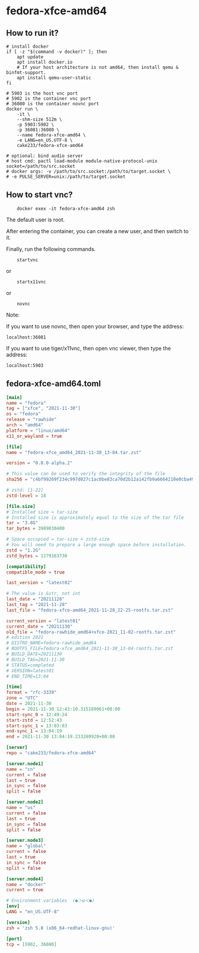 # fedora-xfce-amd64

## How to run it?

```shell
# install docker
if [ -z "$(command -v docker)" ]; then
    apt update
    apt install docker.io
    # If your host architecture is not amd64, then install qemu & binfmt-support.
    apt install qemu-user-static
fi

# 5903 is the host vnc port
# 5902 is the container vnc port
# 36080 is the container novnc port
docker run \
    -it \
    --shm-size 512m \
    -p 5903:5902 \
    -p 36081:36080 \
    --name fedora-xfce-amd64 \
    -e LANG=en_US.UTF-8 \
    cake233/fedora-xfce-amd64

# optional: bind audio server
# host cmd: pactl load-module module-native-protocol-unix socket=/path/to/src.socket
# docker args: -v /path/to/src.socket:/path/to/target.socket \
# -e PULSE_SERVER=unix:/path/to/target.socket

```

## How to start vnc?

```shell
    docker exex -it fedora-xfce-amd64 zsh
```

The default user is root.

After entering the container, you can create a new user, and then switch to it.

Finally, run the following commands.

```shell
    startvnc
```

or

```shell
    startx11vnc
```

or

```shell
    novnc
```

Note:

If you want to use novnc, then open your browser, and type the address:

```
localhost:36081
```

If you want to use tiger/x11vnc, then open vnc viewer, then type the address:

```
localhost:5903
```

## fedora-xfce-amd64.toml

```toml
[main]
name = "fedora"
tag = ["xfce", "2021-11-30"]
os = "fedora"
release = "rawhide"
arch = "amd64"
platform = "linux/amd64"
x11_or_wayland = true

[file]
name = "fedora-xfce_amd64_2021-11-30_13-04.tar.zst"

version = "0.0.0-alpha.2"

# This value can be used to verify the integrity of the file
sha256 = "c4bf99269f234c997d027c1ac0be83ca70d2b12a142fb9a6664210e0cba49288"

# zstd: [1-22]
zstd-level = 18

[file.size]
# Installed size ≈ tar-size
# Installed size is approximately equal to the size of the tar file
tar = "3.8G"
tar_bytes = 3989030400

# Space occupied ≈ tar-size + zstd-size
# You will need to prepare a large enough space before installation.
zstd = "1.2G"
zstd_bytes = 1279163730

[compatibility]
compatible_mode = true

last_version = "latest02"

# The value is &str, not int
last_date = "20211128"
last_tag = "2021-11-28"
last_file = "fedora-xfce-amd64_2021-11-28_22-25-rootfs.tar.zst"

current_version = "latest01"
current_date = "20211130"
old_file = "fedora-rawhide_amd64+xfce-2021_11-02-rootfs.tar.zst"
# edition 2021
# DISTRO_NAME=fedora-rawhide_amd64
# ROOTFS_FILE=fedora-xfce_amd64_2021-11-30_13-04-rootfs.tar.zst
# BUILD_DATE=20211130
# BUILD_TAG=2021-11-30
# STATUS=completed
# VERSION=latest01
# END_TIME=13:04

[time]
format = "rfc-3339"
zone = "UTC"
date = 2021-11-30
begin = 2021-11-30 12:43:10.315189061+00:00
start-sync_0 = 12:49:24
start-zstd = 12:52:43
start-sync_1 = 13:03:03
end-sync_1 = 13:04:19
end = 2021-11-30 13:04:19.233280920+00:00

[server]
repo = "cake233/fedora-xfce-amd64"

[server.node1]
name = "cn"
current = false
last = true
in_sync = false
split = false

[server.node2]
name = "us"
current = false
last = true
in_sync = false
split = false

[server.node3]
name = "global"
current = false
last = true
in_sync = false
split = false

[server.node4]
name = "docker"
current = true

# Environment variables  (●＞ω＜●)
[env]
LANG = "en_US.UTF-8"

[version]
zsh = 'zsh 5.8 (x86_64-redhat-linux-gnu)'

[port]
tcp = [5902, 36080]
```
